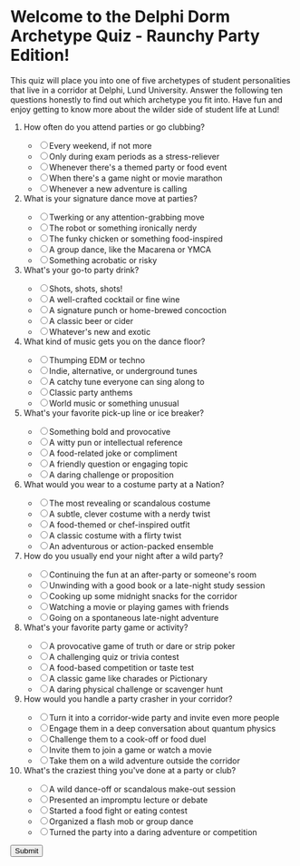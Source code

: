 <!DOCTYPE html>
<html>
<head>
	<title>Delphi Dorm Party Archetype Quiz proudly presented by ChatGPT</title>
</head>
<body>
	<h1>Welcome to the Delphi Dorm Archetype Quiz - Raunchy Party Edition!</h1>
	<p>This quiz will place you into one of five archetypes of student personalities that live in a corridor at Delphi, Lund University. Answer the following ten questions honestly to find out which archetype you fit into. Have fun and enjoy getting to know more about the wilder side of student life at Lund!</p>
	<ol>
		<li>How often do you attend parties or go clubbing?</li>
		<ul>
			<li><input type="radio" name="question1" value="a">Every weekend, if not more</li>
			<li><input type="radio" name="question1" value="b">Only during exam periods as a stress-reliever</li>
			<li><input type="radio" name="question1" value="c">Whenever there's a themed party or food event</li>
			<li><input type="radio" name="question1" value="d">When there's a game night or movie marathon</li>
			<li><input type="radio" name="question1" value="e">Whenever a new adventure is calling</li>
		</ul>
		<li>What is your signature dance move at parties?</li>
		<ul>
			<li><input type="radio" name="question2" value="a">Twerking or any attention-grabbing move</li>
			<li><input type="radio" name="question2" value="b">The robot or something ironically nerdy</li>
			<li><input type="radio" name="question2" value="c">The funky chicken or something food-inspired</li>
			<li><input type="radio" name="question2" value="d">A group dance, like the Macarena or YMCA</li>
			<li><input type="radio" name="question2" value="e">Something acrobatic or risky</li>
		</ul>
		<li>What's your go-to party drink?</li>
		<ul>
			<li><input type="radio" name="question3" value="a">Shots, shots, shots!</li>
			<li><input type="radio" name="question3" value="b">A well-crafted cocktail or fine wine</li>
			<li><input type="radio" name="question3" value="c">A signature punch or home-brewed concoction</li>
			<li><input type="radio" name="question3" value="d">A classic beer or cider</li>
			<li><input type="radio" name="question3" value="e">Whatever's new and exotic</li>
		</ul>
		<li>What kind of music gets you on the dance floor?</li>
		<ul>
			<li><input type="radio" name="question4" value="a">Thumping EDM or techno</li>
			<li><input type="radio" name="question4" value="b">Indie, alternative, or underground tunes</li>
			<li><input type="radio" name="question4" value="c">A catchy tune everyone can sing along to</li>
			<li><input type="radio" name="question4" value="d">Classic party anthems</li>
			<li><input type="radio" name="question4"value="e">World music or something unusual</li>
</ul>
<li>What's your favorite pick-up line or ice breaker?</li>
<ul>
<li><input type="radio" name="question5" value="a">Something bold and provocative</li>
<li><input type="radio" name="question5" value="b">A witty pun or intellectual reference</li>
<li><input type="radio" name="question5" value="c">A food-related joke or compliment</li>
<li><input type="radio" name="question5" value="d">A friendly question or engaging topic</li>
<li><input type="radio" name="question5" value="e">A daring challenge or proposition</li>
</ul>
<li>What would you wear to a costume party at a Nation?</li>
<ul>
<li><input type="radio" name="question6" value="a">The most revealing or scandalous costume</li>
<li><input type="radio" name="question6" value="b">A subtle, clever costume with a nerdy twist</li>
<li><input type="radio" name="question6" value="c">A food-themed or chef-inspired outfit</li>
<li><input type="radio" name="question6" value="d">A classic costume with a flirty twist</li>
<li><input type="radio" name="question6" value="e">An adventurous or action-packed ensemble</li>
</ul>
<li>How do you usually end your night after a wild party?</li>
<ul>
<li><input type="radio" name="question7" value="a">Continuing the fun at an after-party or someone's room</li>
<li><input type="radio" name="question7" value="b">Unwinding with a good book or a late-night study session</li>
<li><input type="radio" name="question7" value="c">Cooking up some midnight snacks for the corridor</li>
<li><input type="radio" name="question7" value="d">Watching a movie or playing games with friends</li>
<li><input type="radio" name="question7" value="e">Going on a spontaneous late-night adventure</li>
</ul>
<li>What's your favorite party game or activity?</li>
<ul>
<li><input type="radio" name="question8" value="a">A provocative game of truth or dare or strip poker</li>
<li><input type="radio" name="question8" value="b">A challenging quiz or trivia contest</li>
<li><input type="radio" name="question8" value="c">A food-based competition or taste test</li>
<li><input type="radio" name="question8" value="d">A classic game like charades or Pictionary</li>
<li><input type="radio" name="question8" value="e">A daring physical challenge or scavenger hunt</li>
</ul>
<li>How would you handle a party crasher in your corridor?</li>
<ul>
<li><input type="radio" name="question9" value="a">Turn it into a corridor-wide party and invite even more people</li>
<li><input type="radio" name="question9" value="b">Engage them in a deep conversation about quantum physics</li>
<li><input type="radio" name="question9" value="c">Challenge them to a cook-off or food duel</li>
<li><input type="radio" name="question9" value="d">Invite them to join a game or watch a movie</li>
<li><input type="radio" name="question9" value="e">Take them on a wild adventure outside the corridor</li>
</ul>
<li>What's the craziest thing you've done at a party or club?</li>
<ul>
<li><input type="radio" name="question10" value="a">A wild dance-off or scandalous make-out session</li>
<li><input type="radio" name="question10" value="b">Presented an impromptu lecture or debate</li>
<li><input type="radio" name="question10" value="c">Started a food fight or eating contest</li>
<li><input type="radio" name="question10" value="d">Organized a flash mob or group dance</li>
<li><input type="radio" name="question10" value="e">Turned the party into a daring adventure or competition</li>
</ul>
</ol>
<button onclick="calculateResult()">Submit</button>
<div id="result"></div>
<script>
	function calculateResult() {
		let result = "";
		let aCount = 0;
		let bCount = 0;
		let cCount = 0;
		let dCount = 0;
		let eCount = 0;

		const question1 = document.querySelector('input[name="question1"]:checked').value;
		const question2 = document.querySelector('input[name="question2"]:checked').value;
		const question3 = document.querySelector('input[name="question3"]:checked').value;
		const question4 = document.querySelector('input[name="question4"]:checked').value;
		const question5 = document.querySelector('input[name="question5"]:checked').value;
		const question6 = document.querySelector('input[name="question6"]:checked').value;
		const question7 = document.querySelector('input[name="question7"]:checked').value;
		const question8 = document.querySelector('input[name="question8"]:checked').value;
		const question9 = document.querySelector('input[name="question9"]:checked').value;
		const question10 = document.querySelector('input[name="question10"]:checked').value;

		switch (question1) {
			case "a":
				aCount++;
				break;
			case "b":
				bCount++;
				break;
			case "c":
				cCount++;
				break;
			case "d":
				dCount++;
				break;
			case "e":
				eCount++;
				break;
		}

		switch (question2) {
			case "a":
				aCount++;
				break;
			case "b":
				bCount++;
				break;
			case "c":
				cCount++;
				break;
			case "d":
				dCount++;
				break;
			case "e":
				eCount++;
				break;
		}

		switch (question3) {
			case "a":
				aCount++;
				break;
			case "b":
				bCount++;
				break;
			case "c":
				cCount++;
				break;
			case "d":
				dCount++;
				break;
			case "e":
				eCount++;
				break;
		}

		switch (question4) {
			case ""a":
aCount++;
break;
case "b":
bCount++;
break;
case "c":
cCount++;
break;
case "d":
dCount++;
break;
case "e":
eCount++;
break;
}
		switch (question5) {
			case "a":
				aCount++;
				break;
			case "b":
				bCount++;
				break;
			case "c":
				cCount++;
				break;
			case "d":
				dCount++;
				break;
			case "e":
				eCount++;
				break;
		}

		switch (question6) {
			case "a":
				aCount++;
				break;
			case "b":
				bCount++;
				break;
			case "c":
				cCount++;
				break;
			case "d":
				dCount++;
				break;
			case "e":
				eCount++;
				break;
		}

		switch (question7) {
			case "a":
				aCount++;
				break;
			case "b":
				bCount++;
				break;
			case "c":
				cCount++;
				break;
			case "d":
				dCount++;
				break;
			case "e":
				eCount++;
				break;
		}

		switch (question8) {
			case "a":
				aCount++;
				break;
			case "b":
				bCount++;
				break;
			case "c":
				cCount++;
				break;
			case "d":
				dCount++;
				break;
			case "e":
				eCount++;
				break;
		}

		switch (question9) {
			case "a":
				aCount++;
				break;
			case "b":
				bCount++;
				break;
			case "c":
				cCount++;
				break;
			case "d":
				dCount++;
				break;
			case "e":
				eCount++;
				break;
		}

		switch (question10) {
			case "a":
				aCount++;
				break;
			case "b":
				bCount++;
				break;
			case "c":
				cCount++;
				break;
			case "d":
				dCount++;
				break;
			case "e":
				eCount++;
				break;
		}

		if (aCount > bCount && aCount > cCount && aCount > dCount && aCount > eCount) {
			result = "The Wild Party Animal";
		} else if (bCount > aCount && bCount > cCount && bCount > dCount && bCount > eCount) {
			result = "The Intellectual Partier";
		} else if (cCount > aCount && cCount > bCount && cCount > dCount && cCount > eCount) {
			result = "The Foodie Reveler";
		} else if (dCount > aCount && dCount > bCount && dCount > cCount && dCount > eCount) {
			result = "The Social Gamer";
		} else {
			result = "The Daring Adventurer";
		}

		document.getElementById("result").innerHTML = result;
	}
</script>
</body>
</html>
